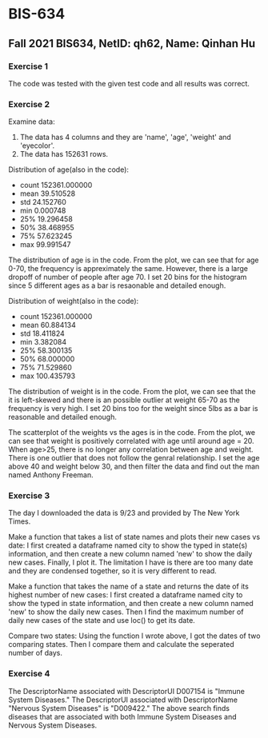# BIS-634
## Fall 2021 BIS634, NetID: qh62, Name: Qinhan Hu

### Exercise 1
The code was tested with the given test code and all results was correct.

### Exercise 2
Examine data: 
1. The data has 4 columns and they are 'name', 'age', 'weight' and 'eyecolor'.
2. The data has 152631 rows.

Distribution of age(also in the code):
- count    152361.000000
- mean         39.510528
- std          24.152760
- min           0.000748
- 25%          19.296458
- 50%          38.468955
- 75%          57.623245
- max          99.991547

The distribution of age is in the code. From the plot, we can see that for age 0-70, the frequency is appreximately the same. However, there is a large dropoff of number of people after age 70.
I set 20 bins for the histogram since 5 different ages as a bar is resaonable and detailed enough.


Distribution of weight(also in the code):
- count    152361.000000
- mean         60.884134
- std          18.411824
- min           3.382084
- 25%          58.300135
- 50%          68.000000
- 75%          71.529860
- max         100.435793

The distribution of weight is in the code. From the plot, we can see that the it is left-skewed and there is an possible outlier at weight 65-70 as the frequency is very high.
I set 20 bins too for the weight since 5lbs as a bar is reasonable and detailed enough.

The scatterplot of the weights vs the ages is in the code. From the plot, we can see that weight is positively correlated with age until around age = 20. When age>25, there is no longer any correlation between age and weight.
There is one outlier that does not follow the genral relationship. I set the age above 40 and weight below 30, and then filter the data and find out the man named Anthony Freeman.

### Exercise 3
The day I downloaded the data is 9/23 and provided by The New York Times.

Make a function that takes a list of state names and plots their new cases vs date: 
I first created a dataframe named city to show the typed in state(s) information, and then create a new column named 'new' to show the daily new cases. Finally, I plot it.
The limitation I have is there are too many date and they are condensed together, so it is very different to read.

Make a function that takes the name of a state and returns the date of its highest number of new cases:
I first created a dataframe named city to show the typed in state information, and then create a new column named 'new' to show the daily new cases. Then I find the maximum number of daily new cases of the state and use loc() to get its date.

Compare two states:
Using the function I wrote above, I got the dates of two comparing states. Then I compare them and calculate the seperated number of days.

### Exercise 4
The DescriptorName associated with DescriptorUI D007154 is "Immune System Diseases." The DescriptorUI associated with DescriptorName "Nervous System Diseases" is "D009422."
The above search finds diseases that are associated with both Immune System Diseases and Nervous System Diseases.
